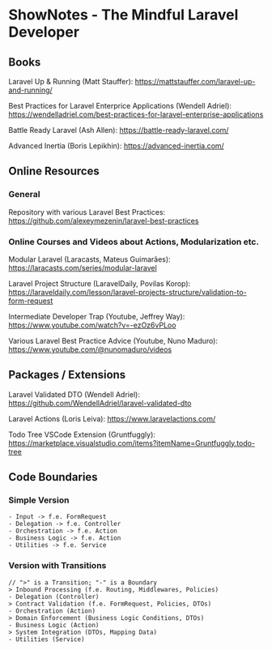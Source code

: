 # ShowNotes - The Mindful Laravel Developer
## Books
Laravel Up & Running (Matt Stauffer):
https://mattstauffer.com/laravel-up-and-running/

Best Practices for Laravel Enterprice Applications (Wendell Adriel):
https://wendelladriel.com/best-practices-for-laravel-enterprise-applications

Battle Ready Laravel (Ash Allen):
https://battle-ready-laravel.com/

Advanced Inertia (Boris Lepikhin):
https://advanced-inertia.com/

## Online Resources
### General
Repository with various Laravel Best Practices:
https://github.com/alexeymezenin/laravel-best-practices

### Online Courses and Videos about Actions, Modularization etc.
Modular Laravel (Laracasts, Mateus Guimarães):
https://laracasts.com/series/modular-laravel

Laravel Project Structure (LaravelDaily, Povilas Korop):
https://laraveldaily.com/lesson/laravel-projects-structure/validation-to-form-request

Intermediate Developer Trap (Youtube, Jeffrey Way):
https://www.youtube.com/watch?v=-ezOz6vPLoo

Various Laravel Best Practice Advice (Youtube, Nuno Maduro):
https://www.youtube.com/@nunomaduro/videos

## Packages / Extensions
Laravel Validated DTO (Wendell Adriel):
https://github.com/WendellAdriel/laravel-validated-dto

Laravel Actions (Loris Leiva):
https://www.laravelactions.com/

Todo Tree VSCode Extension (Gruntfuggly):
https://marketplace.visualstudio.com/items?itemName=Gruntfuggly.todo-tree

## Code Boundaries

### Simple Version
```
- Input -> f.e. FormRequest
- Delegation -> f.e. Controller
- Orchestration -> f.e. Action
- Business Logic -> f.e. Action
- Utilities -> f.e. Service
```

### Version with Transitions
```
// ">" is a Transition; "-" is a Boundary
> Inbound Processing (f.e. Routing, Middlewares, Policies)
- Delegation (Controller)
> Contract Validation (f.e. FormRequest, Policies, DTOs)
- Orchestration (Action)
> Domain Enforcement (Business Logic Conditions, DTOs)
- Business Logic (Action)
> System Integration (DTOs, Mapping Data)
- Utilities (Service)
``` 
